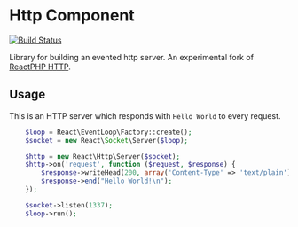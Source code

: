 # Http Component

[![Build Status](https://secure.travis-ci.org/icambridge/react-http.png?branch=master)](http://travis-ci.org/icambridge/react-http)

Library for building an evented http server. An experimental fork of [ReactPHP HTTP](https://github.com/reactphp/http).

## Usage

This is an HTTP server which responds with `Hello World` to every request.
```php
    $loop = React\EventLoop\Factory::create();
    $socket = new React\Socket\Server($loop);

    $http = new React\Http\Server($socket);
    $http->on('request', function ($request, $response) {
        $response->writeHead(200, array('Content-Type' => 'text/plain'));
        $response->end("Hello World!\n");
    });

    $socket->listen(1337);
    $loop->run();
```
